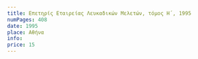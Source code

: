 ```yaml
---
title: Επετηρίς Εταιρείας Λευκαδικών Μελετών, τόμος Η΄, 1995
numPages: 408
date: 1995
place: Αθήνα
info: 
price: 15
---
```


